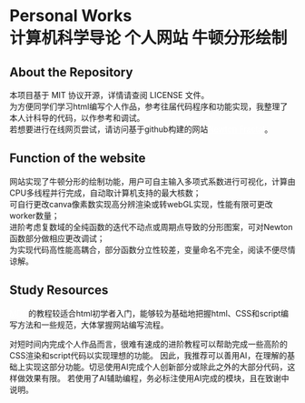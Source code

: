 # Personal Works<br>计算机科学导论 个人网站 牛顿分形绘制

## About the Repository
本项目基于 MIT 协议开源，详情请查阅 LICENSE 文件。<br>
为方便同学们学习html编写个人作品，参考往届代码程序和功能实现，我整理了本人计科导的代码，以作参考和调试。<br>
若想要进行在线网页尝试，请访问基于github构建的网站<a href="MDN</a>https://rerefrain.github.io/math" style="color: #fff;">Newton Fractal</a>。

## Function of the website
网站实现了牛顿分形的绘制功能，用户可自主输入多项式系数进行可视化，计算由CPU多线程并行完成，自动取计算机支持的最大核数；<br>
可自行更改canva像素数实现高分辨渲染或转webGL实现，性能有限可更改worker数量；<br>
进阶考虑复数域的全纯函数的迭代不动点或周期点导致的分形图案，可对Newton函数部分做相应更改调试；<br>
为实现代码高性能高耦合，部分函数分立性较差，变量命名不完全，阅读不便尽情谅解。

## Study Resources
<a href="https://developer.mozilla.org/zh-CN/" style="color: #fff;">MDN</a>的教程较适合html初学者入门，能够较为基础地把握html、CSS和script编写方法和一些规范，大体掌握网站编写流程。<br>

对短时间内完成个人作品而言，很难有速成的进阶教程可以帮助完成一些高阶的CSS渲染和script代码以实现理想的功能。
因此，我推荐可以善用AI，在理解的基础上实现这部分功能。切忌使用AI完成个人创新部分或除此之外的大部分代码，这样做效果有限。
若使用了AI辅助编程，务必标注使用AI完成的模块，且在致谢中说明。

